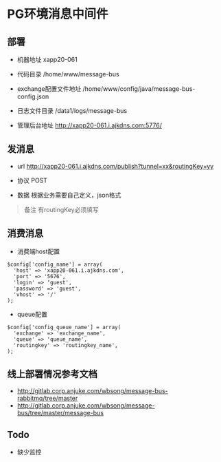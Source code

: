 # PG环境消息中间件

## 部署

* 机器地址 xapp20-061

* 代码目录 /home/www/message-bus

* exchange配置文件地址 /home/www/config/java/message-bus-config.json

* 日志文件目录 /data1/logs/message-bus

* 管理后台地址 http://xapp20-061.i.ajkdns.com:5776/

## 发消息

* url  http://xapp20-061.i.ajkdns.com/publish?tunnel=xx&routingKey=yy

* 协议 POST

* 数据 根据业务需要自己定义，json格式

> 备注
有routingKey必须填写

## 消费消息

* 消费端host配置

```
$config['config_name'] = array(
  'host' => 'xapp20-061.i.ajkdns.com',
  'port' => '5676',  
  'login' => ‘guest',
  'password' => 'guest',
  'vhost' => '/'
);
```

* queue配置

```
$config['config_queue_name'] = array(
  'exchange' => 'exchange_name',
  'queue' => 'queue_name',
  'routingkey' => 'routingkey_name',
);
```

## 线上部署情况参考文档

* http://gitlab.corp.anjuke.com/wbsong/message-bus-rabbitmq/tree/master
* http://gitlab.corp.anjuke.com/wbsong/message-bus/tree/master/message-bus

## Todo

* 缺少监控